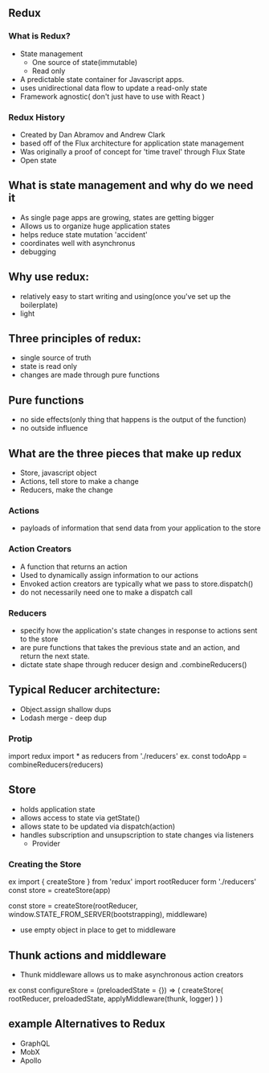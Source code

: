 ## Redux

### What is Redux?
- State management
  - One source of state(immutable)
  - Read only
- A predictable state container for Javascript apps.
- uses unidirectional data flow to update a read-only state
- Framework agnostic( don't just have to use with React )

### Redux History
- Created by Dan Abramov and Andrew Clark
- based off of the Flux architecture for application state management
- Was originally a proof of concept for 'time travel' through Flux State
- Open state

## What is state management and why do we need it
- As single page apps are growing, states are getting bigger
- Allows us to organize huge application states
- helps reduce state mutation 'accident'
- coordinates well with asynchronus
- debugging

## Why use redux:
- relatively easy to start writing and using(once you've set up the boilerplate)
- light

## Three principles of redux:
- single source of truth
- state is read only
- changes are made through pure functions

## Pure functions
- no side effects(only thing that happens is the output of the function)
- no outside influence

## What are the three pieces that make up redux
- Store, javascript object
- Actions, tell store to make a change
- Reducers, make the change

### Actions
- payloads of information that send data from your application to the store

### Action Creators
- A function that returns an action
- Used to dynamically assign information to our actions
- Envoked action creators are typically what we pass to store.dispatch()
- do not necessarily need one to make a dispatch call

### Reducers
- specify how the application's state changes in response to actions sent to the store
- are pure functions that takes the previous state and an action, and return the next state.
- dictate state shape through reducer design and .combineReducers()

## Typical Reducer architecture:
- Object.assign shallow dups
- Lodash merge - deep dup

### Protip
import redux
import * as reducers from './reducers'
ex. const todoApp = combineReducers(reducers)

## Store
- holds application state
- allows access to state via getState()
- allows state to be updated via dispatch(action)
- handles subscription and unsupscription to state changes via listeners
  - Provider

### Creating the Store
ex
import { createStore } from 'redux'
import rootReducer form './reducers'
const store = createStore(app)

const store = createStore(rootReducer, window.STATE_FROM_SERVER(bootstrapping), middleware)
- use empty object in place to get to middleware

## Thunk actions and middleware
- Thunk middleware allows us to make asynchronous action creators

ex
const configureStore = (preloadedState = {}) => (
  createStore(
    rootReducer,
    preloadedState,
    applyMiddleware(thunk, logger)
    )
  )

## example Alternatives to Redux
- GraphQL
- MobX
- Apollo
